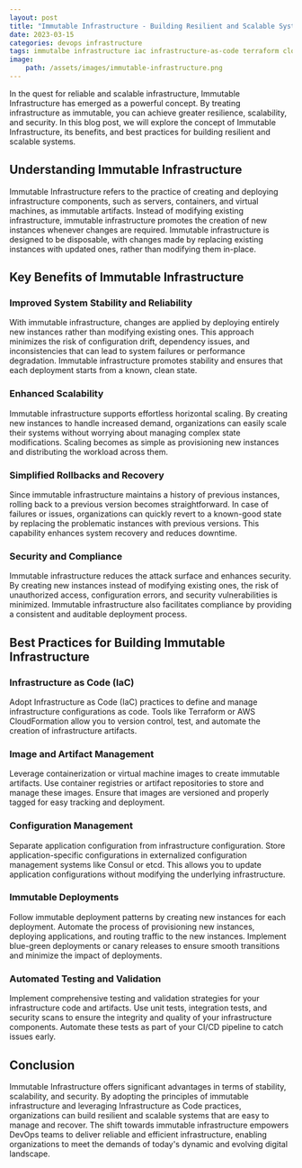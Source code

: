 ```yaml
---
layout: post
title: "Immutable Infrastructure - Building Resilient and Scalable Systems"
date: 2023-03-15
categories: devops infrastructure
tags: immutalbe infrastructure iac infrastructure-as-code terraform cloud kubernetes docker
image:
    path: /assets/images/immutable-infrastructure.png
---
```


In the quest for reliable and scalable infrastructure, Immutable Infrastructure has emerged as a powerful concept. By treating infrastructure as immutable, you can achieve greater resilience, scalability, and security. In this blog post, we will explore the concept of Immutable Infrastructure, its benefits, and best practices for building resilient and scalable systems.

## Understanding Immutable Infrastructure

Immutable Infrastructure refers to the practice of creating and deploying infrastructure components, such as servers, containers, and virtual machines, as immutable artifacts. Instead of modifying existing infrastructure, immutable infrastructure promotes the creation of new instances whenever changes are required. Immutable infrastructure is designed to be disposable, with changes made by replacing existing instances with updated ones, rather than modifying them in-place.

## Key Benefits of Immutable Infrastructure

### Improved System Stability and Reliability

With immutable infrastructure, changes are applied by deploying entirely new instances rather than modifying existing ones. This approach minimizes the risk of configuration drift, dependency issues, and inconsistencies that can lead to system failures or performance degradation. Immutable infrastructure promotes stability and ensures that each deployment starts from a known, clean state.

### Enhanced Scalability

Immutable infrastructure supports effortless horizontal scaling. By creating new instances to handle increased demand, organizations can easily scale their systems without worrying about managing complex state modifications. Scaling becomes as simple as provisioning new instances and distributing the workload across them.

### Simplified Rollbacks and Recovery

Since immutable infrastructure maintains a history of previous instances, rolling back to a previous version becomes straightforward. In case of failures or issues, organizations can quickly revert to a known-good state by replacing the problematic instances with previous versions. This capability enhances system recovery and reduces downtime.

### Security and Compliance

Immutable infrastructure reduces the attack surface and enhances security. By creating new instances instead of modifying existing ones, the risk of unauthorized access, configuration errors, and security vulnerabilities is minimized. Immutable infrastructure also facilitates compliance by providing a consistent and auditable deployment process.

## Best Practices for Building Immutable Infrastructure

### Infrastructure as Code (IaC)

Adopt Infrastructure as Code (IaC) practices to define and manage infrastructure configurations as code. Tools like Terraform or AWS CloudFormation allow you to version control, test, and automate the creation of infrastructure artifacts.

### Image and Artifact Management

Leverage containerization or virtual machine images to create immutable artifacts. Use container registries or artifact repositories to store and manage these images. Ensure that images are versioned and properly tagged for easy tracking and deployment.

### Configuration Management

Separate application configuration from infrastructure configuration. Store application-specific configurations in externalized configuration management systems like Consul or etcd. This allows you to update application configurations without modifying the underlying infrastructure.

### Immutable Deployments

Follow immutable deployment patterns by creating new instances for each deployment. Automate the process of provisioning new instances, deploying applications, and routing traffic to the new instances. Implement blue-green deployments or canary releases to ensure smooth transitions and minimize the impact of deployments.

### Automated Testing and Validation

Implement comprehensive testing and validation strategies for your infrastructure code and artifacts. Use unit tests, integration tests, and security scans to ensure the integrity and quality of your infrastructure components. Automate these tests as part of your CI/CD pipeline to catch issues early.

## Conclusion

Immutable Infrastructure offers significant advantages in terms of stability, scalability, and security. By adopting the principles of immutable infrastructure and leveraging Infrastructure as Code practices, organizations can build resilient and scalable systems that are easy to manage and recover. The shift towards immutable infrastructure empowers DevOps teams to deliver reliable and efficient infrastructure, enabling organizations to meet the demands of today's dynamic and evolving digital landscape.
